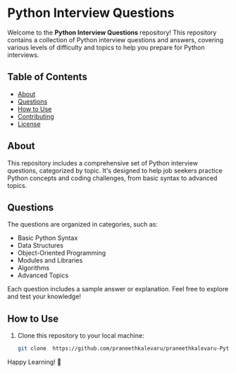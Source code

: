# Python Interview Questions

Welcome to the **Python Interview Questions** repository! This repository contains a collection of Python interview questions and answers, covering various levels of difficulty and topics to help you prepare for Python interviews.

## Table of Contents
- [About](#about)
- [Questions](#questions)
- [How to Use](#how-to-use)
- [Contributing](#contributing)
- [License](#license)

## About
This repository includes a comprehensive set of Python interview questions, categorized by topic. It's designed to help job seekers practice Python concepts and coding challenges, from basic syntax to advanced topics.

## Questions
The questions are organized in categories, such as:
- Basic Python Syntax
- Data Structures
- Object-Oriented Programming
- Modules and Libraries
- Algorithms
- Advanced Topics

Each question includes a sample answer or explanation. Feel free to explore and test your knowledge!

## How to Use
1. Clone this repository to your local machine:
   ```bash
   git clone  https://github.com/praneethkalevaru/praneethkalevaru-Python-Interview-Questions.git


Happy Learning! 🌟

